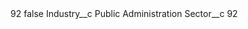 <?xml version="1.0" encoding="UTF-8"?>
<CustomMetadata xmlns="http://soap.sforce.com/2006/04/metadata" xmlns:xsi="http://www.w3.org/2001/XMLSchema-instance" xmlns:xsd="http://www.w3.org/2001/XMLSchema">
    <label>92</label>
    <protected>false</protected>
    <values>
        <field>Industry__c</field>
        <value xsi:type="xsd:string">Public Administration</value>
    </values>
    <values>
        <field>Sector__c</field>
        <value xsi:type="xsd:string">92</value>
    </values>
</CustomMetadata>
